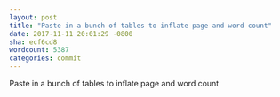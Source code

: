 ```yaml
---
layout: post
title: "Paste in a bunch of tables to inflate page and word count"
date: 2017-11-11 20:01:29 -0800
sha: ecf6cd8
wordcount: 5387
categories: commit
---
```

Paste in a bunch of tables to inflate page and word count
